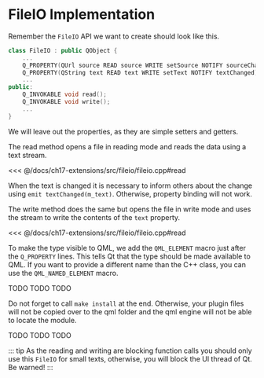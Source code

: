 # FileIO Implementation

Remember the `FileIO` API we want to create should look like this.

```cpp
class FileIO : public QObject {
    ...
    Q_PROPERTY(QUrl source READ source WRITE setSource NOTIFY sourceChanged)
    Q_PROPERTY(QString text READ text WRITE setText NOTIFY textChanged)
    ...
public:
    Q_INVOKABLE void read();
    Q_INVOKABLE void write();
    ...
}
```

We will leave out the properties, as they are simple setters and getters.

The read method opens a file in reading mode and reads the data using a text stream.

<<< @/docs/ch17-extensions/src/fileio/fileio.cpp#read

When the text is changed it is necessary to inform others about the change using `emit textChanged(m_text)`. Otherwise, property binding will not work.

The write method does the same but opens the file in write mode and uses the stream to write the contents of the `text` property.

<<< @/docs/ch17-extensions/src/fileio/fileio.cpp#read

To make the type visible to QML, we add the `QML_ELEMENT` macro just after the `Q_PROPERTY` lines. This tells Qt that the type should be made available to QML. If you want to provide a different name than the C++ class, you can use the `QML_NAMED_ELEMENT` macro.

TODO TODO TODO

Do not forget to call `make install` at the end. Otherwise, your plugin files will not be copied over to the qml folder and the qml engine will not be able to locate the module.

TODO TODO TODO

::: tip
As the reading and writing are blocking function calls you should only use this `FileIO` for small texts, otherwise, you will block the UI thread of Qt. Be warned!
:::
